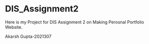 # DIS_Assignment2

Here is my Project for DIS Assignment 2 on Making Perosnal Portfolio Website.

Akarsh Gupta-2021307

